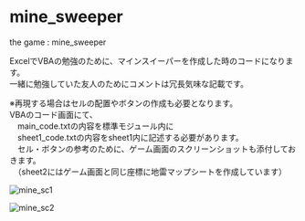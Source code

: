 # mine_sweeper
the game : mine_sweeper

ExcelでVBAの勉強のために、マインスイーパーを作成した時のコードになります。  
一緒に勉強していた友人のためにコメントは冗長気味な記載です。    

※再現する場合はセルの配置やボタンの作成も必要となります。  
  VBAのコード画面にて、    
  　main_code.txtの内容を標準モジュール内に  
  　sheet1_code.txtの内容をsheet1内に記述する必要があります。  
　セル・ボタンの参考のために、ゲーム画面のスクリーンショットも添付しておきます。  
　（sheet2にはゲーム画面と同じ座標に地雷マップシートを作成しています）  


![mine_sc1](https://user-images.githubusercontent.com/58933271/138201425-964e231b-0363-4a7f-8018-83aa917934c0.jpg)

![mine_sc2](https://user-images.githubusercontent.com/58933271/138201448-69e02774-7ed0-4aca-bf2b-0e3f78b14b3a.jpg)
